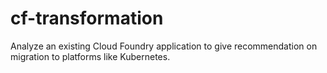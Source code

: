 # cf-transformation
Analyze an existing Cloud Foundry application to give recommendation on migration to platforms like Kubernetes.
